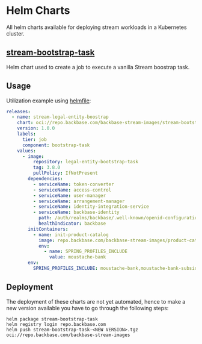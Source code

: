 # Helm Charts

All helm charts available for deploying stream workloads in a Kubernetes cluster.

## [stream-bootstrap-task](stream-bootstrap-task)

Helm chart used to create a job to execute a vanilla Stream boostrap task.

## Usage

Utilization example using [helmfile](https://helmfile.readthedocs.io/en/latest/):

```yaml
releases:
  - name: stream-legal-entity-boostrap
    chart: oci://repo.backbase.com/backbase-stream-images/stream-bootstrap-task
    version: 1.0.0
    labels:
      tier: job
      component: bootstrap-task
    values:
      - image:
          repository: legal-entity-bootstrap-task
          tag: 3.8.0
          pullPolicy: IfNotPresent
        dependencies:
          - serviceName: token-converter
          - serviceName: access-control
          - serviceName: user-manager
          - serviceName: arrangement-manager
          - serviceName: identity-integration-service
          - serviceName: backbase-identity
            path: /auth/realms/backbase/.well-known/openid-configuration
            healthIndicator: backbase
        initContainers:
          - name: init-product-catalog
            image: repo.backbase.com/backbase-stream-images/product-catalog-task:3.8.0
            env:
              - name: SPRING_PROFILES_INCLUDE
                value: moustache-bank
        env:
          SPRING_PROFILES_INCLUDE: moustache-bank,moustache-bank-subsidiaries
```

## Deployment

The deployment of these charts are not yet automated, hence to make a new version available you have to go through the
following steps:

```shell
helm package stream-bootstrap-task
helm registry login repo.backbase.com
helm push stream-bootstrap-task-<NEW VERSION>.tgz oci://repo.backbase.com/backbase-stream-images
```
